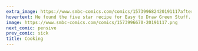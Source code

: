 ```yaml
---
extra_image: https://www.smbc-comics.com/comics/157399682420191117after.png
hovertext: He found the five star recipe for Easy to Draw Green Stuff.
image: https://www.smbc-comics.com/comics/1573996670-20191117.png
next_comic: pensive
prev_comic: sick
title: Cooking
---
```


